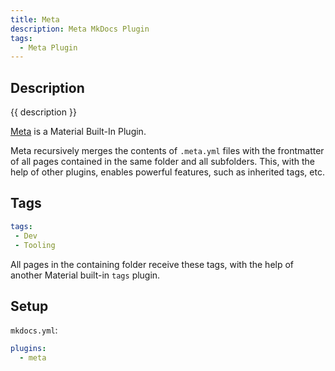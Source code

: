 ```yaml
---
title: Meta
description: Meta MkDocs Plugin
tags:
  - Meta Plugin
---
```


## Description

{{ description }}

[Meta](https://squidfunk.github.io/mkdocs-material/plugins/meta "Official Site") is a Material Built-In Plugin.

Meta recursively merges the contents of `.meta.yml`  files with the frontmatter of all pages contained in the same folder and all subfolders.  This, with the help of other plugins, enables powerful features, such as inherited tags, etc.

## Tags

```yml
tags: 
 - Dev
 - Tooling
```

All pages in the containing folder receive these tags, with the help of another Material built-in `tags` plugin.

## Setup

`mkdocs.yml`:

```yml
plugins: 
  - meta
```

